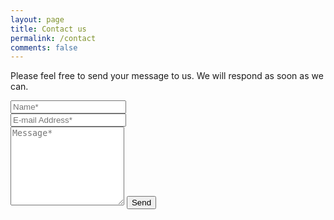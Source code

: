 ```yaml
---
layout: page
title: Contact us
permalink: /contact
comments: false
---
```


<form action="{{ site.contact-us }}" method="POST">    
    <p class="mb-4">Please feel free to send your message to us. We will respond as soon as we can.</p>
    <div class="form-group row">
    <div class="col-md-6">
    <input class="form-control" type="text" name="name" placeholder="Name*" required>
    </div>
    <div class="col-md-6">
    <input class="form-control" type="email" name="_replyto" placeholder="E-mail Address*" required>
    </div>
    </div>
    <textarea rows="8" class="form-control mb-3" name="message" placeholder="Message*" required></textarea>    
    <input class="btn btn-dark" type="submit" value="Send">
</form>